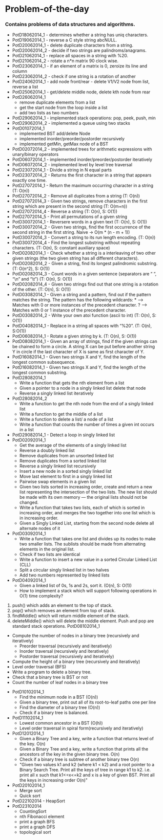 Problem-of-the-day
==================

### Contains problems of data structures and algorithms.


- PotD18062014_1 - determines whether a string has uniq characters.
- PotD19062014_1 - reverse a C style string abcNULL.
- PotD20062014_1 - delete duplicate characters from a string.
- PotD20062014_2 - decide if two strings are palindroms/anagrams.
- PotD21062014_1 - replace all spaces in a string with %20.
- PotD21062014_2 - rotate a n*n matrix 90 clock wise.
- PotD23062014_1 - if an element of a matrix is 0, zeroize its line and column
- PotD23062014_2 - check if one string is a rotation of another
- PotD24062014_1 - add node front/rear
                 - delete V1/V2 node from list, reverse a list
- PotD25062014_1 - get/delete middle node, delete kth node from rear
- PotD26062014_1
  * remove duplicate elements from a list
  * get the start node from the loop inside a list
  * add two lists as two numbers
- PotD29062014_1 - implemented stack operations: pop, peek, push, min
- PotD29062014_2 - implemented a queue using two stacks
- PotD01072014_1
  * implemented BST add/delete Node 
  * implemented inorder/preorder/postorder recursively
  * implemented getMin, getMax node of a BST
- PotD02072014_2 - implemented trees for arithmetic expressions with unary/binary operators
- PotD06072014_1 - implemented inorder/preorder/postorder iteratively
- PotD06072014_2 - implemented level by level tree traversal
- PotD23072014_1 - Divide a string in N equal parts
- PotD23072014_2 - Returns the first character in a string that appears exactly one time.
- PotD27072014_1 - Return the maximum occurring character in a string (T: O(n))
- PotD27072014_2 - Remove all duplicates from a string (T: O(n))
- PotD27072014_3 - Given two strings, remove characters in the first string which are present in the second string (T: O(m+n))
- PotD27072014_4 - Reverse a string (T: O(n), S: O(1))
- PotD27072014_5 - Print all permutations of a given string
- PotD30072014_1 - Reversere words in a given text (T: O(n), S: O(1))
- PotD30072014_2 - Given two strings, find the first occurrence of the second string in the first string. Naive -> O(m * (n - m + 1))
- PotD30072014_3 - Convert a string to its run length encoding. (T: O(n))
- PotD30072014_4 - Find the longest substring without repeating characters. (T: O(n), S: constant auxiliary space)
- PotD02082014_1 - Check whether a string is a interleaving of two other given strings (the two given string has all different characters).
- PotD02082014_2 - Given a string, find its longest palindromic substring. (T: O(n^2), S: O(1))
- PotD02082014_3 - Count words in a given sentence (separators are “ “, “\n” and “\t”) (T: O(n), S: O(1))
- PotD02082014_4 - Given two strings find out that one string is a rotation of the other. (T: O(n), S: O(1))
- PotD03082014_1 - Given a string and a pattern, find out if the pattern matches the string. The pattern has the following 		 wildcards: * --> Matches with 0 or more instances of the precedent character. ? --> Matches with 0 or 1 			 instance of the precedent character.
- PotD03082014_2 - Write your own atoi function (ascii to int) (T: O(n), S: O(1))
- PotD04082014_1 - Replace in a string all spaces with “%20”. (T: O(n), S:O(1))
- PotD06082014_1 - Rotate a given string by k. (T: O(n), S: O(1))
- PotD08082014_1 - Given an array of strings, find if the given strings can be chained to form a circle. A string X can be put before another string Y in circle if the last character of X is same as first character of Y.
- PotD16082014_1 - Given two strings X and Y, find the length of the longest common subsequence.
- PotD16082014_1 - Given two strings X and Y, find the length of the longest common substring.
- PotD28082014_1
  * Write a function that gets the nth element from a list
  * Given a pointer to a node in a singly linked list delete that node
  * Reverse a singly linked list iteratively
- PotD28082014_2
  * Write a function to get the nth node from the end of a singly linked list
  * Write a function to get the middle of a list
  * Write a function to delete a list/ a node of a list
  *  Write a function that counts the number of times a given int occurs in a list
- PotD29082014_1 - Detect a loop in singly linked list
- PotD02092014_1
  * Get the average of the elements of a singly linked list
  * Reverse a doubly linked list
  * Remove duplicates from an unsorted linked list
  * Remove duplicates from a sorted linked list
  * Reverse a singly linked list recursively
  * Insert a new node in a sorted singly linked list
  * Move last element to first in a singly linked list
  * Pairwise swap elements in a given list
  * Given two lists sorted in increasing order, create and return a new list representing the intersection of the two lists. The new list should be made with its own memory — the original lists should not be changed.
  * Write a function that takes two lists, each of which is sorted in increasing order, and merges the two together into one list which is in increasing order.
  * Given a Singly Linked List, starting from the second node delete all alternate nodes of it
- PotD03092014_1
  * Write a function that takes one list and divides up its nodes to make two smaller lists. The sublists should be made from alternating elements in the original list.
  * Check if two lists are identical
  * Write a function to insert a new value in a sorted Circular Linked List (CLL)
  * Split a circular singly linked list in two halves
  * Add two numbers represented by linked lists
- PotD04092014_1
  * Given a linked list of 0s, 1s and 2s, sort it. (O(n), S: O(1))
  * How to implement a stack which will support following operations in O(1) time complexity?
1)  push() which adds an element to the top of stack.
2)  pop()  which removes an element from top of stack.
3)  findMiddle() which will return middle element of the stack.
4)  deleteMiddle() which will delete the middle element.
Push and pop are standard stack operations. 
PotD08102014_1
  * Compute the number of nodes in a binary tree (recursively and iteratively)
    * Preorder traversal (recursively and iteratively)
    * Inorder traversal (recursively and iteratively)
    * Postorder traversal (recursively and iteratively)
  * Compute the height of a binary tree (recursively and iteratively)
  * Level order traversal (BFS)
  * Write a program to delete a binary tree.
  * Check that a binary tree is BST or not
  * Count the number of leaf nodes in a binary tree
- PotD10102014_1
  * Find the minimum node in a BST (O(n))
  * Given a binary tree, print out all of its root-to-leaf paths one per line
  * Find the diameter of a binary tree (O(n))
  * Check if a binary tree is balanced.
- PotD11102014_1
  * Lowest common ancestor in a BST (O(h))
  * Level order traversal in spiral form(recursively and iteratively)
- PotD12012014_1
  * Given a Binary Tree  and a key, write a function that returns level of the key.   O(n)
  * Given a Binary Tree and a key, write a function that prints all the ancestors of the key in the given binary tree. O(n)
  * Check if a binary tree is subtree of another binary tree O(n)
  * "Given two values k1 and k2 (where k1 < k2) and a root pointer to a Binary Search Tree. Print all the keys of tree in range k1 to k2.  i.e. print all x such that k1<=x<=k2 and x is a key of given BST. Print  all the keys in increasing order O(n)"
- PotD20102014_1
  * Merge sort
  * Quick sort
- PotD22102014 - HeapSort
- PotD23102014
  * CountingSort
  * nth Fibonacci element
  * print a graph BFS
  * print a graph DFS
  * topological sort
